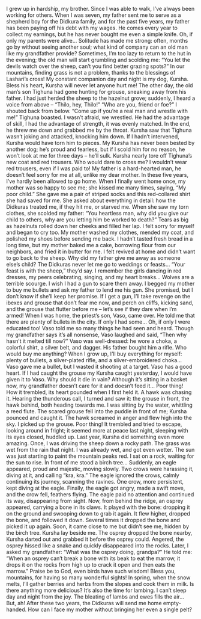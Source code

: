 I grew up in hardship, my brother. Since I was able to walk, I’ve always been working for others. When I was seven, my father sent me to serve as a shepherd boy for the Didkura family, and for the past five years, my father has been paying off his debt with my wages. He comes every year to collect my earnings, but he has never bought me even a simple knife. Oh, if only my parents were alive... 
Solitude has made me strong: often, months go by without seeing another soul; what kind of company can an old man like my grandfather provide? Sometimes, I’m too lazy to return to the hut in the evening; the old man will start grumbling and scolding me: “You let the devils watch over the sheep, can’t you find better grazing spots?” In our mountains, finding grass is not a problem, thanks to the blessings of Lashari’s cross!
My constant companion day and night is my dog, Kursha. Bless his heart, Kursha will never let anyone hurt me! The other day, the old man’s son Tighuna had gone hunting for grouse, sneaking away from his father. I had just herded the sheep to the hazelnut grove; suddenly, I heard a voice from above – “Thilo, hey, Thilo!” 
“Who are you, friend or foe?” I shouted back from below. 
“Come up if you’re a real man and wrestle with me!” Tighuna boasted. I wasn’t afraid, we wrestled. He had the advantage of skill, I had the advantage of strength, it was evenly matched. In the end, he threw me down and grabbed me by the throat. Kursha saw that Tighuna wasn’t joking and attacked, knocking him down. If I hadn’t intervened, Kursha would have torn him to pieces. My Kursha has never been bested by another dog; he’s proud and fearless, but if I scold him for no reason, he won’t look at me for three days – he’ll sulk. Kursha nearly tore off Tighuna’s new coat and red trousers. Who would dare to cross me? I wouldn’t wear red trousers, even if I was paid to! 
My father is a hard-hearted man, he doesn’t feel sorry for me at all, unlike my dear mother. In these five years, I’ve hardly been allowed to go home. When I finally went home once, my mother was so happy to see me; she kissed me many times, saying, “My poor child.” She gave me a pair of striped socks and this red-collared shirt she had saved for me. She asked about everything in detail: how the Didkuras treated me, if they hit me, or starved me. When she saw my torn clothes, she scolded my father: “You heartless man, why did you give our child to others, why are you letting him be worked to death?” Tears as big as hazelnuts rolled down her cheeks and filled her lap. I felt sorry for myself and began to cry too.
My mother washed my clothes, mended my coat, and polished my shoes before sending me back. I hadn’t tasted fresh bread in a long time, but my mother baked me a cake, borrowing flour from our neighbors, and fried it in butter for me. I felt revived at home and didn’t want to go back to the sheep. Why did my father give me away as someone else’s child? The Didkuras never let me go to weddings or feasts... “Your feast is with the sheep,” they’d say. I remember the girls dancing in red dresses, my peers celebrating, singing, and my heart breaks...
Wolves are a terrible scourge. I wish I had a gun to scare them away. I begged my mother to buy me bullets and ask my father to lend me his gun. She promised, but I don’t know if she’ll keep her promise. If I get a gun, I’ll take revenge on the ibexes and grouse that don’t fear me now, and perch on cliffs, kicking sand, and the grouse that flutter before me – let’s see if they dare when I’m armed! 
When I was home, the priest’s son, Vaso, came over. He told me that there are plenty of bullets in the city. If only I had some... Oh, if only I were educated too! Vaso told me so many things he had seen and heard. Though my grandfather says it’s all nonsense, Vaso laughed and said, “Then why hasn’t it melted till now?”
Vaso was well-dressed: he wore a choka, a colorful shirt, a silver belt, and dagger. His father bought him a rifle. Who would buy me anything? When I grow up, I’ll buy everything for myself: plenty of bullets, a silver-plated rifle, and a silver-embroidered choka... Vaso gave me a bullet, but I wasted it shooting at a target. Vaso has a good heart. If I had caught the grouse my Kursha caught yesterday, I would have given it to Vaso. Why should it die in vain? Although it’s sitting in a basket now, my grandfather doesn’t care for it and doesn’t feed it...
Poor thing! How it trembled, its heart pounded when I first held it. A hawk was chasing it. Hearing the thunderous call, I turned and saw it: the grouse in front, the hawk behind, both heading towards me. I was sitting by the water, whittling a reed flute. The scared grouse fell into the puddle in front of me; Kursha pounced and caught it. The hawk screamed in anger and flew high into the sky. I picked up the grouse. Poor thing! It trembled and tried to escape, looking around in fright; it seemed more at peace last night, sleeping with its eyes closed, huddled up.
Last year, Kursha did something even more amazing. Once, I was driving the sheep down a rocky path. The grass was wet from the rain that night. I was already wet, and got even wetter. The sun was just starting to paint the mountain peaks red. I sat on a rock, waiting for the sun to rise. In front of me stood a birch tree... Suddenly, an eagle appeared, proud and majestic, moving slowly. Two crows were harassing it, diving at it, and calling “kra, kra.” The eagle ignored the crows, calmly continuing its journey, scanning the ravines. One crow, more persistent, kept diving at the eagle. Finally, the eagle got angry, made a swift move, and the crow fell, feathers flying. The eagle paid no attention and continued its way, disappearing from sight. 
Now, from behind the ridge, an osprey appeared, carrying a bone in its claws. It played with the bone: dropping it on the ground and swooping down to grab it again. It flew higher, dropped the bone, and followed it down. Several times it dropped the bone and picked it up again. Soon, it came close to me but didn’t see me, hidden by the birch tree. Kursha lay beside me. The osprey dropped the bone nearby, Kursha darted out and grabbed it before the osprey could. Angered, the osprey hissed like a snake and quickly disappeared into the rocks. Later, I asked my grandfather: “What was the osprey doing, grandpa?” He told me: “When an osprey can’t break a bone with its beak to eat the marrow, it drops it on the rocks from high up to crack it open and then eats the marrow.” Praise be to God, even birds have such wisdom! Bless you, mountains, for having so many wonderful sights! In spring, when the snow melts, I’ll gather berries and herbs from the slopes and cook them in milk. Is there anything more delicious? 
It’s also the time for lambing. I can’t sleep day and night from the joy. The bleating of lambs and ewes fills the air... But, ah! After these two years, the Didkuras will send me home empty-handed. How can I face my mother without bringing her even a single pelt?